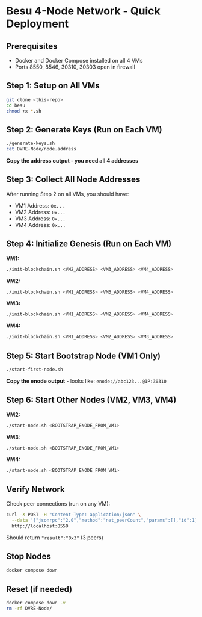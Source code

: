 # Besu 4-Node Network - Quick Deployment

## Prerequisites
- Docker and Docker Compose installed on all 4 VMs
- Ports 8550, 8546, 30310, 30303 open in firewall

## Step 1: Setup on All VMs

```bash
git clone <this-repo>
cd besu
chmod +x *.sh
```

## Step 2: Generate Keys (Run on Each VM)

```bash
./generate-keys.sh
cat DVRE-Node/node.address
```
**Copy the address output - you need all 4 addresses**

## Step 3: Collect All Node Addresses

After running Step 2 on all VMs, you should have:
- VM1 Address: `0x...`
- VM2 Address: `0x...` 
- VM3 Address: `0x...`
- VM4 Address: `0x...`

## Step 4: Initialize Genesis (Run on Each VM)

**VM1:**
```bash
./init-blockchain.sh <VM2_ADDRESS> <VM3_ADDRESS> <VM4_ADDRESS>
```

**VM2:**
```bash
./init-blockchain.sh <VM1_ADDRESS> <VM3_ADDRESS> <VM4_ADDRESS>
```

**VM3:**
```bash
./init-blockchain.sh <VM1_ADDRESS> <VM2_ADDRESS> <VM4_ADDRESS>
```

**VM4:**
```bash
./init-blockchain.sh <VM1_ADDRESS> <VM2_ADDRESS> <VM3_ADDRESS>
```

## Step 5: Start Bootstrap Node (VM1 Only)

```bash
./start-first-node.sh
```

**Copy the enode output** - looks like:
`enode://abc123...@IP:30310`

## Step 6: Start Other Nodes (VM2, VM3, VM4)

**VM2:**
```bash
./start-node.sh <BOOTSTRAP_ENODE_FROM_VM1>
```

**VM3:**
```bash
./start-node.sh <BOOTSTRAP_ENODE_FROM_VM1>
```

**VM4:**
```bash
./start-node.sh <BOOTSTRAP_ENODE_FROM_VM1>
```

## Verify Network

Check peer connections (run on any VM):
```bash
curl -X POST -H "Content-Type: application/json" \
  --data '{"jsonrpc":"2.0","method":"net_peerCount","params":[],"id":1}' \
  http://localhost:8550
```

Should return `"result":"0x3"` (3 peers)

## Stop Nodes

```bash
docker compose down
```

## Reset (if needed)

```bash
docker compose down -v
rm -rf DVRE-Node/
``` 